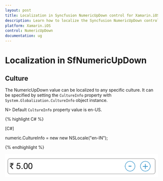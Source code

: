 ```yaml
---
layout: post
title: Localization in Syncfusion NumericUpDown control for Xamarin.iOS
description: Learn how to localize the Syncfusion NumericUpDown control to any specific culture in Xamarin.iOS platform.
platform: Xamarin.iOS
control: NumericUpDown
documentation: ug
---
```

# Localization in SfNumericUpDown

## Culture

The NumericUpDown value can be localized to any specific culture. It can be specified by setting the `CultureInfo` property with `System.Globalization.CultureInfo` object instance.

N> Default `CultureInfo` property value is en-US.

{% highlight C# %}

[C#]

numeric.CultureInfo = new  new NSLocale("en-IN");
	
{% endhighlight %}

![Display the NumericUpDown with culture](images/Culture.png)




